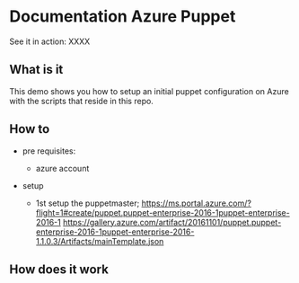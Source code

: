 # Documentation Azure Puppet

See it in action: XXXX

## What is it

This demo shows you how to setup an initial puppet configuration on Azure with the scripts that reside in this repo.

## How to

* pre requisites:
  * azure account

* setup
  * 1st setup the puppetmaster; https://ms.portal.azure.com/?flight=1#create/puppet.puppet-enterprise-2016-1puppet-enterprise-2016-1
https://gallery.azure.com/artifact/20161101/puppet.puppet-enterprise-2016-1puppet-enterprise-2016-1.1.0.3/Artifacts/mainTemplate.json

## How does it work

 


